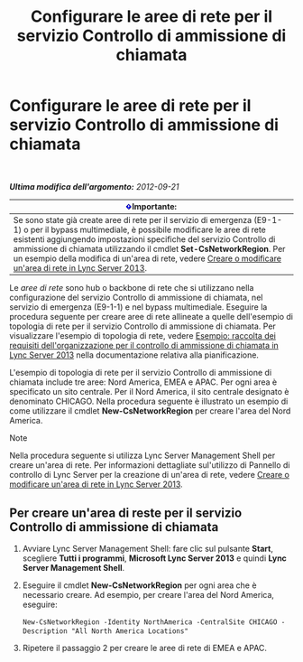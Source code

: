 ﻿---
title: Configurare le aree di rete per il servizio Controllo di ammissione di chiamata
TOCTitle: Configurare le aree di rete per il servizio Controllo di ammissione di chiamata
ms:assetid: ea3ff988-dd5a-4bc4-bec5-39a0fb09793a
ms:mtpsurl: https://technet.microsoft.com/it-it/library/Gg399051(v=OCS.15)
ms:contentKeyID: 49302366
ms.date: 08/24/2015
mtps_version: v=OCS.15
ms.translationtype: HT
---

# Configurare le aree di rete per il servizio Controllo di ammissione di chiamata

 

_**Ultima modifica dell'argomento:** 2012-09-21_

<table>
<thead>
<tr class="header">
<th><img src="images/Gg412908.important(OCS.15).gif" title="important" alt="important" />Importante:</th>
</tr>
</thead>
<tbody>
<tr class="odd">
<td>Se sono state già create aree di rete per il servizio di emergenza (E9-1-1) o per il bypass multimediale, è possibile modificare le aree di rete esistenti aggiungendo impostazioni specifiche del servizio Controllo di ammissione di chiamata utilizzando il cmdlet <strong>Set-CsNetworkRegion</strong>. Per un esempio della modifica di un'area di rete, vedere <a href="lync-server-2013-create-or-modify-a-network-region.md">Creare o modificare un'area di rete in Lync Server 2013</a>.</td>
</tr>
</tbody>
</table>


Le *aree di rete* sono hub o backbone di rete che si utilizzano nella configurazione del servizio Controllo di ammissione di chiamata, nel servizio di emergenza (E9-1-1) e nel bypass multimediale. Eseguire la procedura seguente per creare aree di rete allineate a quelle dell'esempio di topologia di rete per il servizio Controllo di ammissione di chiamata. Per visualizzare l'esempio di topologia di rete, vedere [Esempio: raccolta dei requisiti dell'organizzazione per il controllo di ammissione di chiamata in Lync Server 2013](lync-server-2013-example-of-gathering-your-requirements-for-call-admission-control.md) nella documentazione relativa alla pianificazione.

L'esempio di topologia di rete per il servizio Controllo di ammissione di chiamata include tre aree: Nord America, EMEA e APAC. Per ogni area è specificato un sito centrale. Per il Nord America, il sito centrale designato è denominato CHICAGO. Nella procedura seguente è illustrato un esempio di come utilizzare il cmdlet **New-CsNetworkRegion** per creare l'area del Nord America.


> [!NOTE]
> Nella procedura seguente si utilizza Lync Server Management Shell per creare un'area di rete. Per informazioni dettagliate sul'utilizzo di Pannello di controllo di Lync Server per la creazione di un'area di rete, vedere <A href="lync-server-2013-create-or-modify-a-network-region.md">Creare o modificare un'area di rete in Lync Server 2013</A>.



## Per creare un'area di reste per il servizio Controllo di ammissione di chiamata

1.  Avviare Lync Server Management Shell: fare clic sul pulsante **Start**, scegliere **Tutti i programmi**, **Microsoft Lync Server 2013** e quindi **Lync Server Management Shell**.

2.  Eseguire il cmdlet **New-CsNetworkRegion** per ogni area che è necessario creare. Ad esempio, per creare l'area del Nord America, eseguire:
    
        New-CsNetworkRegion -Identity NorthAmerica -CentralSite CHICAGO -Description "All North America Locations"

3.  Ripetere il passaggio 2 per creare le aree di rete di EMEA e APAC.

